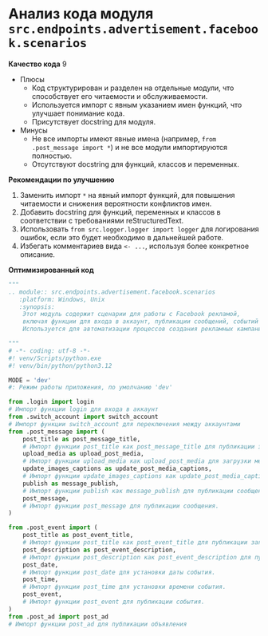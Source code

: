 # Анализ кода модуля `src.endpoints.advertisement.facebook.scenarios`

**Качество кода**
9
- Плюсы
    - Код структурирован и разделен на отдельные модули, что способствует его читаемости и обслуживаемости.
    - Используется импорт с явным указанием имен функций, что улучшает понимание кода.
    - Присутствует docstring для модуля.
- Минусы
    -  Не все импорты имеют явные имена (например, `from .post_message import *`) и не все модули импортируются полностью.
    -  Отсутствуют docstring для функций, классов и переменных.

**Рекомендации по улучшению**

1.  Заменить импорт `*` на явный импорт функций, для повышения читаемости и снижения вероятности конфликтов имен.
2.  Добавить docstring для функций, переменных и классов в соответствии с требованиями reStructuredText.
3.  Использовать `from src.logger.logger import logger` для логирования ошибок, если это будет необходимо в дальнейшей работе.
4.  Избегать комментариев вида `<- ...`, используя более конкретное описание.

**Оптимизированный код**

```python
"""
.. module:: src.endpoints.advertisement.facebook.scenarios
   :platform: Windows, Unix
   :synopsis:
    Этот модуль содержит сценарии для работы с Facebook рекламой,
    включая функции для входа в аккаунт, публикации сообщений, событий и объявлений.
    Используется для автоматизации процессов создания рекламных кампаний.

"""
# -*- coding: utf-8 -*-
#! venv/Scripts/python.exe
#! venv/bin/python/python3.12

MODE = 'dev'
#: Режим работы приложения, по умолчанию 'dev'

from .login import login
# Импорт функции login для входа в аккаунт
from .switch_account import switch_account
# Импорт функции switch_account для переключения между аккаунтами
from .post_message import (
    post_title as post_message_title,
    # Импорт функции post_title как post_message_title для публикации заголовка сообщения.
    upload_media as upload_post_media,
    # Импорт функции upload_media как upload_post_media для загрузки медиафайлов в сообщение.
    update_images_captions as update_post_media_captions,
    # Импорт функции update_images_captions как update_post_media_captions для обновления подписей к изображениям.
    publish as message_publish,
    # Импорт функции publish как message_publish для публикации сообщения.
    post_message,
    # Импорт функции post_message для публикации сообщения.
)

from .post_event import (
    post_title as post_event_title,
    # Импорт функции post_title как post_event_title для публикации заголовка события.
    post_description as post_event_description,
    # Импорт функции post_description как post_event_description для публикации описания события.
    post_date,
    # Импорт функции post_date для установки даты события.
    post_time,
    # Импорт функции post_time для установки времени события.
    post_event,
    # Импорт функции post_event для публикации события.
)
from .post_ad import post_ad
# Импорт функции post_ad для публикации объявления

```